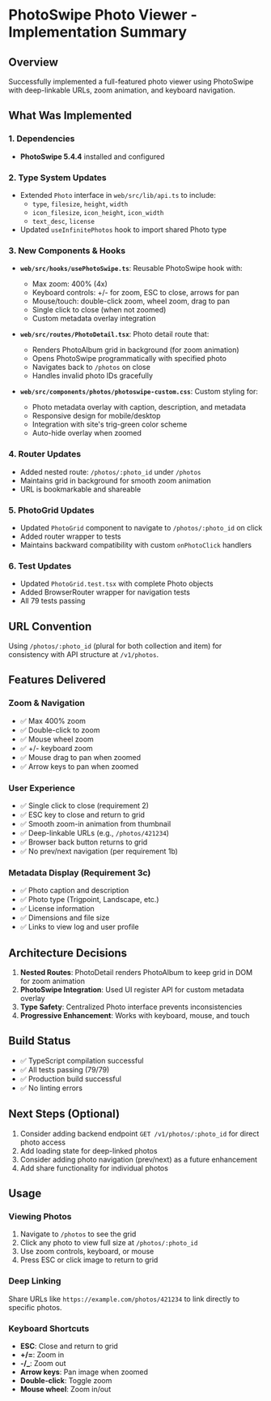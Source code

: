 # PhotoSwipe Photo Viewer - Implementation Summary

## Overview
Successfully implemented a full-featured photo viewer using PhotoSwipe with deep-linkable URLs, zoom animation, and keyboard navigation.

## What Was Implemented

### 1. Dependencies
- **PhotoSwipe 5.4.4** installed and configured

### 2. Type System Updates
- Extended `Photo` interface in `web/src/lib/api.ts` to include:
  - `type`, `filesize`, `height`, `width`
  - `icon_filesize`, `icon_height`, `icon_width`
  - `text_desc`, `license`
- Updated `useInfinitePhotos` hook to import shared Photo type

### 3. New Components & Hooks
- **`web/src/hooks/usePhotoSwipe.ts`**: Reusable PhotoSwipe hook with:
  - Max zoom: 400% (4x)
  - Keyboard controls: +/- for zoom, ESC to close, arrows for pan
  - Mouse/touch: double-click zoom, wheel zoom, drag to pan
  - Single click to close (when not zoomed)
  - Custom metadata overlay integration

- **`web/src/routes/PhotoDetail.tsx`**: Photo detail route that:
  - Renders PhotoAlbum grid in background (for zoom animation)
  - Opens PhotoSwipe programmatically with specified photo
  - Navigates back to `/photos` on close
  - Handles invalid photo IDs gracefully

- **`web/src/components/photos/photoswipe-custom.css`**: Custom styling for:
  - Photo metadata overlay with caption, description, and metadata
  - Responsive design for mobile/desktop
  - Integration with site's trig-green color scheme
  - Auto-hide overlay when zoomed

### 4. Router Updates
- Added nested route: `/photos/:photo_id` under `/photos`
- Maintains grid in background for smooth zoom animation
- URL is bookmarkable and shareable

### 5. PhotoGrid Updates
- Updated `PhotoGrid` component to navigate to `/photos/:photo_id` on click
- Added router wrapper to tests
- Maintains backward compatibility with custom `onPhotoClick` handlers

### 6. Test Updates
- Updated `PhotoGrid.test.tsx` with complete Photo objects
- Added BrowserRouter wrapper for navigation tests
- All 79 tests passing

## URL Convention
Using `/photos/:photo_id` (plural for both collection and item) for consistency with API structure at `/v1/photos`.

## Features Delivered

### Zoom & Navigation
- ✅ Max 400% zoom
- ✅ Double-click to zoom
- ✅ Mouse wheel zoom
- ✅ +/- keyboard zoom
- ✅ Mouse drag to pan when zoomed
- ✅ Arrow keys to pan when zoomed

### User Experience
- ✅ Single click to close (requirement 2)
- ✅ ESC key to close and return to grid
- ✅ Smooth zoom-in animation from thumbnail
- ✅ Deep-linkable URLs (e.g., `/photos/421234`)
- ✅ Browser back button returns to grid
- ✅ No prev/next navigation (per requirement 1b)

### Metadata Display (Requirement 3c)
- ✅ Photo caption and description
- ✅ Photo type (Trigpoint, Landscape, etc.)
- ✅ License information
- ✅ Dimensions and file size
- ✅ Links to view log and user profile

## Architecture Decisions

1. **Nested Routes**: PhotoDetail renders PhotoAlbum to keep grid in DOM for zoom animation
2. **PhotoSwipe Integration**: Used UI register API for custom metadata overlay
3. **Type Safety**: Centralized Photo interface prevents inconsistencies
4. **Progressive Enhancement**: Works with keyboard, mouse, and touch

## Build Status
- ✅ TypeScript compilation successful
- ✅ All tests passing (79/79)
- ✅ Production build successful
- ✅ No linting errors

## Next Steps (Optional)
1. Consider adding backend endpoint `GET /v1/photos/:photo_id` for direct photo access
2. Add loading state for deep-linked photos
3. Consider adding photo navigation (prev/next) as a future enhancement
4. Add share functionality for individual photos

## Usage

### Viewing Photos
1. Navigate to `/photos` to see the grid
2. Click any photo to view full size at `/photos/:photo_id`
3. Use zoom controls, keyboard, or mouse
4. Press ESC or click image to return to grid

### Deep Linking
Share URLs like `https://example.com/photos/421234` to link directly to specific photos.

### Keyboard Shortcuts
- **ESC**: Close and return to grid
- **+/=**: Zoom in
- **-/_**: Zoom out
- **Arrow keys**: Pan image when zoomed
- **Double-click**: Toggle zoom
- **Mouse wheel**: Zoom in/out

